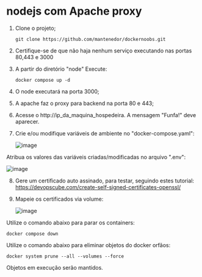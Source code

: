 # nodejs com Apache proxy

1. Clone o projeto;
   
   ```
   git clone https://github.com/mantenedor/dockernoobs.git
   ```
3. Certifique-se de que não haja nenhum serviço executando nas portas 80,443 e 3000
4. A partir do diretório "node" Execute:

   ```
   docker compose up -d
   ```
4. O node executará na porta 3000;
5. A apache faz o proxy para backend na porta 80 e 443;
6. Acesse o http://ip_da_maquina_hospedeira. A mensagem "Funfa!" deve aparecer.
7. Crie e/ou modifique variáveis de ambiente no "docker-compose.yaml":

   ![image](https://github.com/mantenedor/dockernoobs/assets/5191875/abcf5b54-ccbe-472f-8f7b-9693062a705f)

Atribua os valores das variáveis criadas/modificadas no arquivo ".env":
  
  ![image](https://github.com/mantenedor/dockernoobs/assets/5191875/cf6bdb76-f156-4ae2-8109-4fe519a08f38)

8. Gere um certificado auto assinado, para testar, seguindo estes tutorial: https://devopscube.com/create-self-signed-certificates-openssl/
9. Mapeie os certificados via volume:

   ![image](https://github.com/mantenedor/dockernoobs/assets/5191875/b3857f1f-9b7b-4939-a079-cc999a690482)

Utilize o comando abaixo para parar os containers:
```
docker compose down
```
Utilize o comando abaixo para eliminar objetos do docker orfãos:
```
docker system prune --all --volumes --force
```
Objetos em execução serão mantidos.
